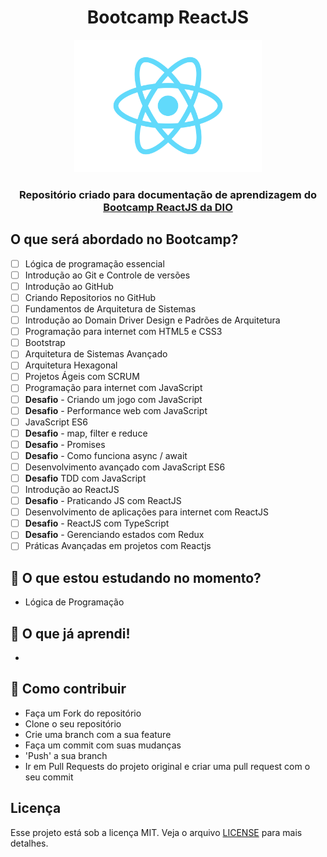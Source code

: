 <h1 align="center">Bootcamp ReactJS</h1>

<p align="center">
  <img src="https://raw.githubusercontent.com/oricardos/bootcamp-react-dio/master/logo-react.png" width="300" heigth="300">
</p>

<h3 align="center" color="#cc3333">
 Repositório criado para documentação de aprendizagem do <a href="https://digitalinnovation.one/" target="_blank">Bootcamp ReactJS da DIO</a>
</h3>

##   O que será abordado no Bootcamp?
- [ ] Lógica de programação essencial
- [ ] Introdução ao Git e Controle de versões
- [ ] Introdução ao GitHub
- [ ] Criando Repositorios no GitHub
- [ ] Fundamentos de Arquitetura de Sistemas
- [ ] Introdução ao Domain Driver Design e Padrões de Arquitetura
- [ ] Programação para internet com HTML5 e CSS3
- [ ] Bootstrap
- [ ] Arquitetura de Sistemas Avançado
- [ ] Arquitetura Hexagonal
- [ ] Projetos Ágeis com SCRUM
- [ ] Programação para internet com JavaScript
- [ ] **Desafio** - Criando um jogo com JavaScript
- [ ] **Desafio** - Performance web com JavaScript
- [ ] JavaScript ES6
- [ ] **Desafio** - map, filter e reduce
- [ ] **Desafio** - Promises
- [ ] **Desafio** - Como funciona async / await
- [ ] Desenvolvimento avançado com JavaScript ES6
- [ ] **Desafio** TDD com JavaScript
- [ ] Introdução ao ReactJS
- [ ] **Desafio** - Praticando JS com ReactJS
- [ ] Desenvolvimento de aplicações para internet com ReactJS
- [ ] **Desafio** - ReactJS com TypeScript
- [ ] **Desafio** - Gerenciando estados com Redux
- [ ] Práticas Avançadas em projetos com Reactjs

## :green_book:  O que estou estudando no momento? 
- Lógica de Programação

## :closed_book: O que já aprendi!
- 

## :link: Como contribuir 

- Faça um Fork do repositório
- Clone o seu repositório
- Crie uma branch com a sua feature
- Faça um commit com suas mudanças
- 'Push' a sua branch
- Ir em Pull Requests do projeto original e criar uma pull request com o seu commit

## Licença 

Esse projeto está sob a licença MIT. Veja o arquivo [LICENSE](LICENSE) para mais detalhes.

